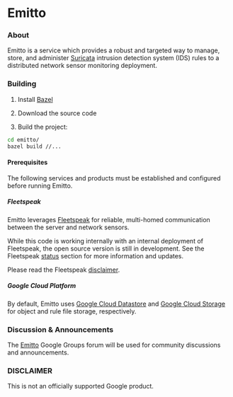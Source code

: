 # Emitto

### About

Emitto is a service which provides a robust and targeted way to manage, store,
and administer [Suricata](https://suricata-ids.org/) intrusion detection system
(IDS) rules to a distributed network sensor monitoring deployment.

### Building

1) Install [Bazel](https://bazel.build/)

2) Download the source code

3) Build the project:

```bash
cd emitto/
bazel build //...
```

#### Prerequisites

The following services and products must be established and configured before
running Emitto.

##### Fleetspeak

Emitto leverages [Fleetspeak](https://github.com/google/fleetspeak) for
reliable, multi-homed communication between the server and network sensors.

While this code is working internally with an internal deployment of
Fleetspeak,
the open source version is still in development. See the Fleetspeak
[status](https://github.com/google/fleetspeak#status) section for more
information and updates.

Please read the Fleetspeak
[disclaimer](https://github.com/google/fleetspeak#disclaimer).

##### Google Cloud Platform

By default, Emitto uses [Google Cloud Datastore](https://cloud.google.com/datastore/)
and [Google Cloud Storage](https://cloud.google.com/storage/) for object and rule file
storage, respectively.

### Discussion & Announcements

The [Emitto](https://groups.google.com/forum/#!forum/emitto) Google Groups
forum
will be used for community discussions and announcements.

### DISCLAIMER

This is not an officially supported Google product.
